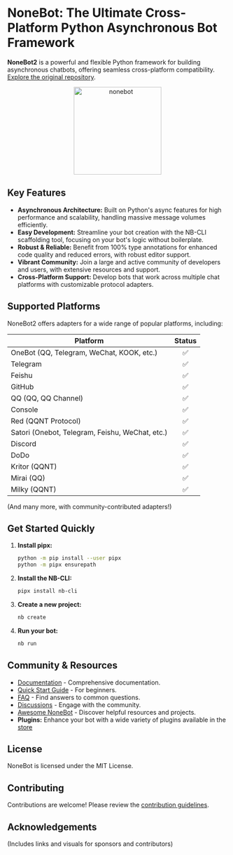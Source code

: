 # NoneBot: The Ultimate Cross-Platform Python Asynchronous Bot Framework

**NoneBot2** is a powerful and flexible Python framework for building asynchronous chatbots, offering seamless cross-platform compatibility.  [Explore the original repository](https://github.com/nonebot/nonebot2).

<p align="center">
  <a href="https://nonebot.dev/"><img src="https://nonebot.dev/logo.png" width="200" height="200" alt="nonebot"></a>
</p>

## Key Features

*   **Asynchronous Architecture:** Built on Python's async features for high performance and scalability, handling massive message volumes efficiently.
*   **Easy Development:** Streamline your bot creation with the NB-CLI scaffolding tool, focusing on your bot's logic without boilerplate.
*   **Robust & Reliable:** Benefit from 100% type annotations for enhanced code quality and reduced errors, with robust editor support.
*   **Vibrant Community:** Join a large and active community of developers and users, with extensive resources and support.
*   **Cross-Platform Support:** Develop bots that work across multiple chat platforms with customizable protocol adapters.

## Supported Platforms

NoneBot2 offers adapters for a wide range of popular platforms, including:

| Platform                                       | Status |
| ---------------------------------------------- | :----: |
| OneBot (QQ, Telegram, WeChat, KOOK, etc.)      |   ✅   |
| Telegram                                       |   ✅   |
| Feishu                                         |   ✅   |
| GitHub                                         |   ✅   |
| QQ (QQ, QQ Channel)                            |   ✅   |
| Console                                        |   ✅   |
| Red (QQNT Protocol)                            |   ✅   |
| Satori (Onebot, Telegram, Feishu, WeChat, etc.) |   ✅   |
| Discord                                        |   ✅   |
| DoDo                                           |   ✅   |
| Kritor (QQNT)                                  |   ✅   |
| Mirai (QQ)                                     |   ✅   |
| Milky (QQNT)                                   |   ✅   |

(And many more, with community-contributed adapters!)

## Get Started Quickly

1.  **Install pipx:**

    ```bash
    python -m pip install --user pipx
    python -m pipx ensurepath
    ```
2.  **Install the NB-CLI:**

    ```bash
    pipx install nb-cli
    ```
3.  **Create a new project:**

    ```bash
    nb create
    ```
4.  **Run your bot:**

    ```bash
    nb run
    ```

## Community & Resources

*   [Documentation](https://nonebot.dev/) -  Comprehensive documentation.
*   [Quick Start Guide](https://nonebot.dev/docs/quick-start) - For beginners.
*   [FAQ](https://faq.nonebot.dev/) - Find answers to common questions.
*   [Discussions](https://discussions.nonebot.dev/) - Engage with the community.
*   [Awesome NoneBot](https://github.com/nonebot/awesome-nonebot) - Discover helpful resources and projects.
*   **Plugins:** Enhance your bot with a wide variety of plugins available in the [store](https://nonebot.dev/store/plugins)

## License

NoneBot is licensed under the MIT License.

## Contributing

Contributions are welcome! Please review the [contribution guidelines](./CONTRIBUTING.md).

## Acknowledgements

(Includes links and visuals for sponsors and contributors)